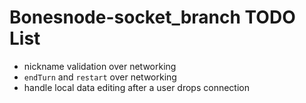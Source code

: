 # Bonesnode-socket_branch TODO List
- nickname validation over networking
- `endTurn` and `restart` over networking
- handle local data editing after a user drops connection